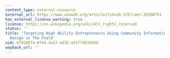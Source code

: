 ```yaml
---
content_type: external-resource
external_url: https://www.aeaweb.org/articles?id=10.1257/aer.20200751
has_external_license_warning: true
license: https://en.wikipedia.org/wiki/All_rights_reserved
status: ''
title: 'Targeting High Ability Entrepreneurs Using Community Information: Mechanism
  Design in The Field'
uid: 6f82807a-0fd4-4a17-ad32-a517fdb3d56d
wayback_url: ''
---
```

